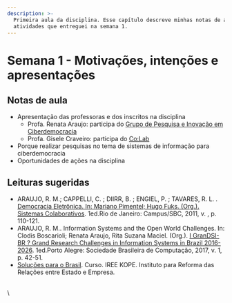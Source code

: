 ```yaml
---
description: >-
  Primeira aula da disciplina. Esse capítulo descreve minhas notas de aula e as
  atividades que entreguei na semana 1.
---
```


# Semana 1 - Motivações, intenções e apresentações

## Notas de aula

* Apresentação das professoras e dos inscritos na disciplina
  * Profa. Renata Araujo: participa do [Grupo de Pesquisa e Inovação em Ciberdemocracia](https://ciberdem.mack.com.br/)
  * Profa. Gisele Craveiro: participa do [Co:Lab](https://colab.each.usp.br/)
* Porque realizar pesquisas no tema de sistemas de informação para ciberdemocracia
* Oportunidades de ações na disciplina

## **Leituras sugeridas**

* ARAUJO, R. M.; CAPPELLI, C. ; DIIRR, B. ; ENGIEL, P. ; TAVARES, R. L. . [Democracia Eletrônica. In: Mariano Pimentel; Hugo Fuks. (Org.). Sistemas Colaborativos](https://sistemascolaborativos.uniriotec.br/). 1ed.Rio de Janeiro: Campus/SBC, 2011, v. , p. 110-121.
* ARAUJO, R. M.. Information Systems and the Open World Challenges. In: Clodis Boscarioli; Renata Araujo, Rita Suzana Maciel. (Org.). [I GranDSI-BR ? Grand Research Challenges in Information Systems in Brazil 2016-2026](https://sol.sbc.org.br/livros/index.php/sbc/catalog/book/28). 1ed.Porto Alegre: Sociedade Brasileira de Computação, 2017, v. 1, p. 42-51.
* [Soluções para o Brasil](https://kope.org/solucoes-brasil/). Curso. IREE KOPE. Instituto para Reforma das Relações entre Estado e Empresa.



\
\
